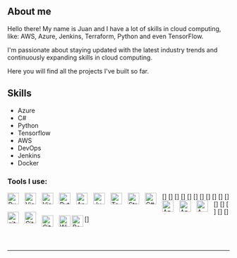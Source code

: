 ## About me

Hello there! My name is Juan and I have a lot of skills in cloud computing, like: AWS, Azure, Jenkins, Terraform, Python and even TensorFlow.

I'm passionate about staying updated with the latest industry trends and continuously expanding skills in cloud computing.

Here you will find all the projects I've built so far.

## Skills

- Azure
- C#
- Python
- Tensorflow
- AWS
- DevOps
- Jenkins
- Docker

### Tools I use:

[<img align="left" alt="Pycharm" width="26px" src="https://cdn.jsdelivr.net/gh/devicons/devicon@latest/icons/pycharm/pycharm-original.svg" style="padding-right:10px;" />]
[<img align="left" alt="Visual Studio" width="26px" src="https://cdn.jsdelivr.net/gh/devicons/devicon@latest/icons/visualstudio/visualstudio-original.svg" style="padding-right:10px;" />]
[<img align="left" alt="Visual Studio Code" width="26px" src="https://cdn.jsdelivr.net/gh/devicons/devicon@latest/icons/vscode/vscode-original.svg" style="padding-right:10px;" />]
[<img align="left" alt="Python" width="26px" src="https://cdn.jsdelivr.net/gh/devicons/devicon@latest/icons/python/python-original.svg" style="padding-right:10px;" />]
[<img align="left" alt="Anaconda" width="26px" src="https://cdn.jsdelivr.net/gh/devicons/devicon@latest/icons/anaconda/anaconda-original.svg" style="padding-right:10px;" />]
[<img align="left" alt="Jupyter" width="26px" src="https://cdn.jsdelivr.net/gh/devicons/devicon@latest/icons/jupyter/jupyter-original.svg" style="padding-right:10px;" />]
[<img align="left" alt="TensorFlow" width="26px" src="https://cdn.jsdelivr.net/gh/devicons/devicon@latest/icons/tensorflow/tensorflow-original.svg" style="padding-right:10px;" />]
[<img align="left" alt="Streamlit" width="26px" src="https://cdn.jsdelivr.net/gh/devicons/devicon@latest/icons/streamlit/streamlit-original.svg" style="padding-right:10px;" />]
[<img align="left" alt="C#" width="26px" src="https://cdn.jsdelivr.net/gh/devicons/devicon@latest/icons/csharp/csharp-original.svg" style="padding-right:10px;" />]
[<img align="left" alt="Azure" width="26px" src="https://cdn.jsdelivr.net/gh/devicons/devicon@latest/icons/azure/azure-original.svg" style="padding-right:10px;" />]
[<img align="left" alt="AzureDevOps" width="26px" src="https://cdn.jsdelivr.net/gh/devicons/devicon@latest/icons/azuredevops/azuredevops-original.svg" style="padding-right:10px;" />]
[<img align="left" alt="AWS" width="26px" src="https://cdn.jsdelivr.net/gh/devicons/devicon@latest/icons/amazonwebservices/amazonwebservices-original-wordmark.svg" style="padding-right:10px;" />]
[<img align="left" alt="git" width="26px" src="https://cdn.jsdelivr.net/gh/devicons/devicon@latest/icons/git/git-original.svg" style="padding-right:10px;" />]
[<img align="left" alt="GitHub" width="26px" src="https://cdn.jsdelivr.net/gh/devicons/devicon@latest/icons/github/github-original.svg" style="padding-right:10px;" />]
[<img align="left" alt="GitHub" width="26px" src="https://user-images.githubusercontent.com/3369400/139448065-39a229ba-4b06-434b-bc67-616e2ed80c8f.png" style="padding-right:10px;" />]
[<img align="left" alt="Windows" width="26px" src="https://cdn.jsdelivr.net/gh/devicons/devicon@latest/icons/windows8/windows8-original.svg" />]
[<img align="left" alt="Powershell" width="26px" src="https://cdn.jsdelivr.net/gh/devicons/devicon@latest/icons/powershell/powershell-original.svg" />]

<br />
<br />

---

